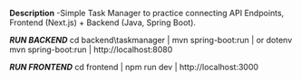 **Description**
-Simple Task Manager to practice connecting API Endpoints, Frontend (Next.js) + Backend (Java, Spring Boot).

***RUN BACKEND***
cd backend\taskmanager | 
mvn spring-boot:run |
or dotenv mvn spring-boot:run |
http://localhost:8080

***RUN FRONTEND***
cd frontend |
npm run dev |
http://localhost:3000